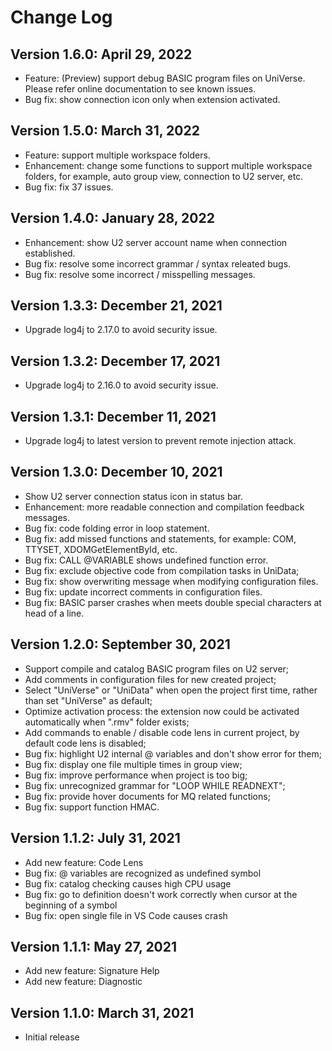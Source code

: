 # Change Log

## Version 1.6.0: April 29, 2022

- Feature: (Preview) support debug BASIC program files on UniVerse. Please refer online documentation to see known issues.
- Bug fix: show connection icon only when extension activated. 

## Version 1.5.0: March 31, 2022

- Feature: support multiple workspace folders.
- Enhancement: change some functions to support multiple workspace folders, for example, auto group view, connection to U2 server, etc.
- Bug fix: fix 37 issues.

## Version 1.4.0: January 28, 2022

- Enhancement: show U2 server account name when connection established.
- Bug fix: resolve some incorrect grammar / syntax releated bugs.
- Bug fix: resolve some incorrect / misspelling messages.

## Version 1.3.3: December 21, 2021

- Upgrade log4j to 2.17.0 to avoid security issue.

## Version 1.3.2: December 17, 2021

- Upgrade log4j to 2.16.0 to avoid security issue.

## Version 1.3.1: December 11, 2021

- Upgrade log4j to latest version to prevent remote injection attack.

## Version 1.3.0: December 10, 2021

- Show U2 server connection status icon in status bar.
- Enhancement: more readable connection and compilation feedback messages.
- Bug fix: code folding error in loop statement.
- Bug fix: add missed functions and statements, for example: COM, TTYSET, XDOMGetElementById, etc.
- Bug fix: CALL @VARIABLE shows undefined function error.
- Bug fix: exclude objective code from compilation tasks in UniData;
- Bug fix: show overwriting message when modifying configuration files.
- Bug fix: update incorrect comments in configuration files.
- Bug fix: BASIC parser crashes when meets double special characters at head of a line.

## Version 1.2.0: September 30, 2021

- Support compile and catalog BASIC program files on U2 server;
- Add comments in configuration files for new created project;
- Select "UniVerse" or "UniData" when open the project first time, rather than set "UniVerse" as default;
- Optimize activation process: the extension now could be activated automatically when ".rmv" folder exists;
- Add commands to enable / disable code lens in current project, by default code lens is disabled;
- Bug fix: highlight U2 internal @ variables and don't show error for them;
- Bug fix: display one file multiple times in group view;
- Bug fix: improve performance when project is too big;
- Bug fix: unrecognized grammar for "LOOP WHILE READNEXT";
- Bug fix: provide hover documents for MQ related functions;
- Bug fix: support function HMAC.

## Version 1.1.2: July 31, 2021

- Add new feature: Code Lens
- Bug fix: @ variables are recognized as undefined symbol
- Bug fix: catalog checking causes high CPU usage
- Bug fix: go to definition doesn't work correctly when cursor at the beginning of a symbol
- Bug fix: open single file in VS Code causes crash

## Version 1.1.1: May 27, 2021

- Add new feature: Signature Help
- Add new feature: Diagnostic

## Version 1.1.0: March 31, 2021

- Initial release

